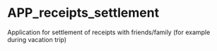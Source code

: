# APP_receipts_settlement
Application for settlement of receipts with friends/family (for example during vacation trip)
